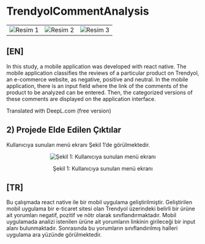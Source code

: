 # TrendyolCommentAnalysis
<table>
    <tr>
        <td>
            <img src="https://github.com/hediyeorhan/TextClassificationAndSearching/assets/59260491/f0ad0d69-2d62-4e79-aafc-97e19d56137a" alt="Resim 1">
        </td>
        <td>
            <img src="https://github.com/hediyeorhan/TextClassificationAndSearching/assets/59260491/3e892317-3b04-46d9-93d8-f14f37d1eba8" alt="Resim 2">
        </td>
        <td>
            <img src="https://github.com/hediyeorhan/TextClassificationAndSearching/assets/59260491/02a606ed-50fc-4da7-a05b-7e336c363413" alt="Resim 3">
        </td>
    </tr>
</table>
<h2> [EN] </h2>

In this study, a mobile application was developed with react native. The mobile application classifies the reviews of a particular product on Trendyol, an e-commerce website, as negative, positive and neutral. In the mobile application, there is an input field where the link of the comments of the product to be analyzed can be entered. Then, the categorized versions of these comments are displayed on the application interface.

Translated with DeepL.com (free version)

<h2> 2) Projede Elde Edilen Çıktılar </h2>

Kullanıcıya sunulan menü ekranı Şekil 1’de görülmektedir.
<div align="center">
    <img src="https://github.com/hediyeorhan/TextClassificationAndSearching/assets/59260491/c0564213-7297-4c79-9987-7d456f2389ba" alt="Şekil 1: Kullanıcıya sunulan menü ekranı">
</div>
<div align="center">
    <p>Şekil 1: Kullanıcıya sunulan menü ekranı</p>
</div>


<h2> [TR] </h2>

Bu çalışmada react native ile bir mobil uygulama geliştirilmiştir. Geliştirilen mobil uygulama bir e-ticaret sitesi olan Trendyol üzerindeki belirli bir ürüne ait yorumları  negatif, pozitif ve nötr olarak sınıflandırmaktadır. Mobil uygulamada analizi istenilen ürüne ait yorumların linkinin girileceği bir input alanı bulunmaktadır. Sonrasında bu yorumların sınıflandırılmış halleri uygulama ara yüzünde görülmektedir.



 
